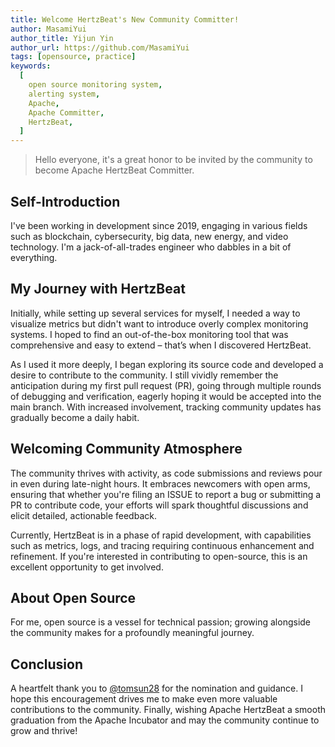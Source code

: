 ```yaml
---
title: Welcome HertzBeat's New Community Committer!
author: MasamiYui
author_title: Yijun Yin
author_url: https://github.com/MasamiYui
tags: [opensource, practice]
keywords:
  [
    open source monitoring system,
    alerting system,
    Apache,
    Apache Committer,
    HertzBeat,
  ]
---
```


> Hello everyone, it's a great honor to be invited by the community to become Apache HertzBeat Committer.

## Self-Introduction

I've been working in development since 2019, engaging in various fields such as blockchain, cybersecurity, big data, new energy, and video technology. I'm a jack-of-all-trades engineer who dabbles in a bit of everything.

## My Journey with HertzBeat

Initially, while setting up several services for myself, I needed a way to visualize metrics but didn't want to introduce overly complex monitoring systems. I hoped to find an out-of-the-box monitoring tool that was comprehensive and easy to extend – that’s when I discovered HertzBeat.

As I used it more deeply, I began exploring its source code and developed a desire to contribute to the community. I still vividly remember the anticipation during my first pull request (PR), going through multiple rounds of debugging and verification, eagerly hoping it would be accepted into the main branch. With increased involvement, tracking community updates has gradually become a daily habit.

## Welcoming Community Atmosphere

The community thrives with activity, as code submissions and reviews pour in even during late-night hours. It embraces newcomers with open arms, ensuring that whether you're filing an ISSUE to report a bug or submitting a PR to contribute code, your efforts will spark thoughtful discussions and elicit detailed, actionable feedback.

Currently, HertzBeat is in a phase of rapid development, with capabilities such as metrics, logs, and tracing requiring continuous enhancement and refinement. If you're interested in contributing to open-source, this is an excellent opportunity to get involved.

## About Open Source

For me, open source is a vessel for technical passion; growing alongside the community makes for a profoundly meaningful journey.

## Conclusion

A heartfelt thank you to [@tomsun28](https://github.com/tomsun28) for the nomination and guidance. I hope this encouragement drives me to make even more valuable contributions to the community. Finally, wishing Apache HertzBeat a smooth graduation from the Apache Incubator and may the community continue to grow and thrive!
